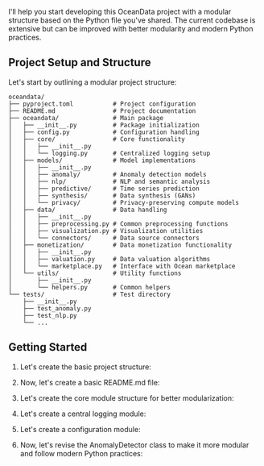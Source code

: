 I'll help you start developing this OceanData project with a modular structure based on the Python file you've shared. The current codebase is extensive but can be improved with better modularity and modern Python practices.

## Project Setup and Structure

Let's start by outlining a modular project structure:

```
oceandata/
├── pyproject.toml           # Project configuration
├── README.md                # Project documentation
├── oceandata/               # Main package
│   ├── __init__.py          # Package initialization
│   ├── config.py            # Configuration handling
│   ├── core/                # Core functionality
│   │   ├── __init__.py
│   │   └── logging.py       # Centralized logging setup
│   ├── models/              # Model implementations 
│   │   ├── __init__.py
│   │   ├── anomaly/         # Anomaly detection models
│   │   ├── nlp/             # NLP and semantic analysis
│   │   ├── predictive/      # Time series prediction
│   │   ├── synthesis/       # Data synthesis (GANs)
│   │   └── privacy/         # Privacy-preserving compute models
│   ├── data/                # Data handling
│   │   ├── __init__.py
│   │   ├── preprocessing.py # Common preprocessing functions
│   │   ├── visualization.py # Visualization utilities
│   │   └── connectors/      # Data source connectors
│   ├── monetization/        # Data monetization functionality
│   │   ├── __init__.py
│   │   ├── valuation.py     # Data valuation algorithms
│   │   └── marketplace.py   # Interface with Ocean marketplace
│   └── utils/               # Utility functions
│       ├── __init__.py
│       └── helpers.py       # Common helpers
└── tests/                   # Test directory
    ├── __init__.py
    ├── test_anomaly.py
    ├── test_nlp.py
    └── ...
```

## Getting Started

1. Let's create the basic project structure:

2. Now, let's create a basic README.md file:

3. Let's create the core module structure for better modularization:



4. Let's create a central logging module:



5. Let's create a configuration module:





6. Now, let's revise the AnomalyDetector class to make it more modular and follow modern Python practices:
